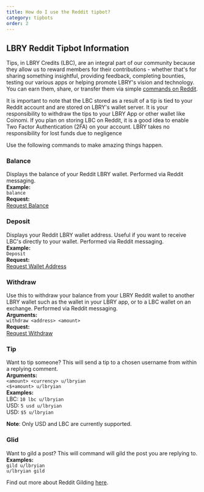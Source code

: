 ```yaml
---
title: How do I use the Reddit tipbot?
category: tipbots
order: 2
---
```


## LBRY Reddit Tipbot Information

Tips, in LBRY Credits (LBC), are an integral part of our community because they allow us to reward members for their contributions - whether that's for sharing something insightful, providing feedback, completing bounties, testing our various apps or helping promote LBRY's vision and technology. You can earn them, share, or transfer them via simple [commands on Reddit](https://np.reddit.com/r/lbry/wiki/tipbot).  

It is important to note that the LBC stored as a result of a tip is tied to your Reddit account and are stored on LBRY's wallet server. It is your responsibility to withdraw the tips to your LBRY App or other wallet like Coinomi. If you plan on storing LBC on Reddit, it is a good idea to enable Two Factor Authentication (2FA) on your account. LBRY takes no responsibility for lost funds due to negligence 

Use the following commands to make amazing things happen.

### Balance
Displays the balance of your Reddit LBRY wallet. Performed via Reddit messaging.  
**Example:**  
`balance`  
**Request:**  
[Request Balance](https://reddit.com/message/compose?to=lbryian&subject=Balance&message=balance)

### Deposit
Displays your Reddit LBRY wallet address. Useful if you want to receive LBC's directly to your wallet. Performed via Reddit messaging.     
**Example:**    
`Deposit`  
**Request:**  
[Request Wallet Address](https://www.reddit.com/message/compose?to=lbryian&subject=Deposit&message=deposit)

### Withdraw
Use this to withdraw your balance from your LBRY Reddit wallet to another LBRY wallet such as the wallet in your LBRY app, or to a LBC wallet on an exchange. Performed via Reddit messaging.  
**Arguments:**  
`withdraw <address> <amount>`  
**Request:**  
[Request Withdraw](https://reddit.com/message/compose?to=lbryian&subject=Withdraw&message=withdraw%20%3Camount%3E%20%3Caddress)

### Tip
Want to tip someone? This will send a tip to a chosen username from within a replying comment.  
**Arguments:**  
`<amount> <currency> u/lbryian`  
`<$+amount> u/lbryian`  
**Examples:**  
LBC: `10 lbc u/lbryian`  
USD: `5 usd u/lbryian`  
USD: `$5 u/lbryian`  

**Note**: Only USD and LBC are currently supported.

### Glid
Want to gild a post? This will command will gild the post you are replying to.  
**Examples:**    
`gild u/lbryian`  
`u/lbryian gild`  

Find out more about Reddit Gilding [here](https://www.reddit.com/gilding/).
